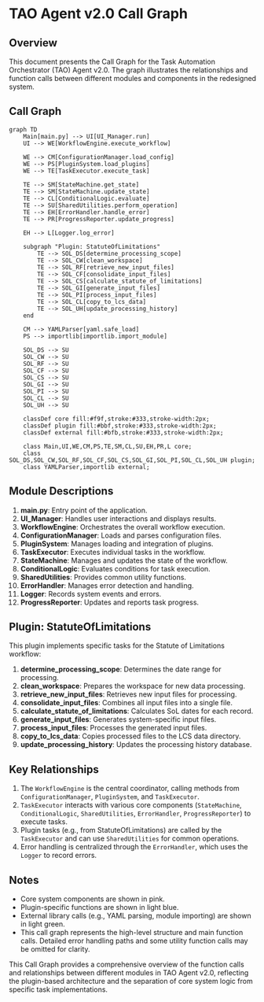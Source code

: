 # TAO Agent v2.0 Call Graph

## Overview

This document presents the Call Graph for the Task Automation Orchestrator (TAO) Agent v2.0. The graph illustrates the relationships and function calls between different modules and components in the redesigned system.

## Call Graph

```mermaid
graph TD
    Main[main.py] --> UI[UI_Manager.run]
    UI --> WE[WorkflowEngine.execute_workflow]
    
    WE --> CM[ConfigurationManager.load_config]
    WE --> PS[PluginSystem.load_plugins]
    WE --> TE[TaskExecutor.execute_task]
    
    TE --> SM[StateMachine.get_state]
    TE --> SM[StateMachine.update_state]
    TE --> CL[ConditionalLogic.evaluate]
    TE --> SU[SharedUtilities.perform_operation]
    TE --> EH[ErrorHandler.handle_error]
    TE --> PR[ProgressReporter.update_progress]
    
    EH --> L[Logger.log_error]
    
    subgraph "Plugin: StatuteOfLimitations"
        TE --> SOL_DS[determine_processing_scope]
        TE --> SOL_CW[clean_workspace]
        TE --> SOL_RF[retrieve_new_input_files]
        TE --> SOL_CF[consolidate_input_files]
        TE --> SOL_CS[calculate_statute_of_limitations]
        TE --> SOL_GI[generate_input_files]
        TE --> SOL_PI[process_input_files]
        TE --> SOL_CL[copy_to_lcs_data]
        TE --> SOL_UH[update_processing_history]
    end
    
    CM --> YAMLParser[yaml.safe_load]
    PS --> importlib[importlib.import_module]
    
    SOL_DS --> SU
    SOL_CW --> SU
    SOL_RF --> SU
    SOL_CF --> SU
    SOL_CS --> SU
    SOL_GI --> SU
    SOL_PI --> SU
    SOL_CL --> SU
    SOL_UH --> SU
    
    classDef core fill:#f9f,stroke:#333,stroke-width:2px;
    classDef plugin fill:#bbf,stroke:#333,stroke-width:2px;
    classDef external fill:#bfb,stroke:#333,stroke-width:2px;
    
    class Main,UI,WE,CM,PS,TE,SM,CL,SU,EH,PR,L core;
    class SOL_DS,SOL_CW,SOL_RF,SOL_CF,SOL_CS,SOL_GI,SOL_PI,SOL_CL,SOL_UH plugin;
    class YAMLParser,importlib external;
```

## Module Descriptions

1. **main.py**: Entry point of the application.
2. **UI_Manager**: Handles user interactions and displays results.
3. **WorkflowEngine**: Orchestrates the overall workflow execution.
4. **ConfigurationManager**: Loads and parses configuration files.
5. **PluginSystem**: Manages loading and integration of plugins.
6. **TaskExecutor**: Executes individual tasks in the workflow.
7. **StateMachine**: Manages and updates the state of the workflow.
8. **ConditionalLogic**: Evaluates conditions for task execution.
9. **SharedUtilities**: Provides common utility functions.
10. **ErrorHandler**: Manages error detection and handling.
11. **Logger**: Records system events and errors.
12. **ProgressReporter**: Updates and reports task progress.

## Plugin: StatuteOfLimitations

This plugin implements specific tasks for the Statute of Limitations workflow:

1. **determine_processing_scope**: Determines the date range for processing.
2. **clean_workspace**: Prepares the workspace for new data processing.
3. **retrieve_new_input_files**: Retrieves new input files for processing.
4. **consolidate_input_files**: Combines all input files into a single file.
5. **calculate_statute_of_limitations**: Calculates SoL dates for each record.
6. **generate_input_files**: Generates system-specific input files.
7. **process_input_files**: Processes the generated input files.
8. **copy_to_lcs_data**: Copies processed files to the LCS data directory.
9. **update_processing_history**: Updates the processing history database.

## Key Relationships

1. The `WorkflowEngine` is the central coordinator, calling methods from `ConfigurationManager`, `PluginSystem`, and `TaskExecutor`.
2. `TaskExecutor` interacts with various core components (`StateMachine`, `ConditionalLogic`, `SharedUtilities`, `ErrorHandler`, `ProgressReporter`) to execute tasks.
3. Plugin tasks (e.g., from StatuteOfLimitations) are called by the `TaskExecutor` and can use `SharedUtilities` for common operations.
4. Error handling is centralized through the `ErrorHandler`, which uses the `Logger` to record errors.

## Notes

- Core system components are shown in pink.
- Plugin-specific functions are shown in light blue.
- External library calls (e.g., YAML parsing, module importing) are shown in light green.
- This call graph represents the high-level structure and main function calls. Detailed error handling paths and some utility function calls may be omitted for clarity.

This Call Graph provides a comprehensive overview of the function calls and relationships between different modules in TAO Agent v2.0, reflecting the plugin-based architecture and the separation of core system logic from specific task implementations.